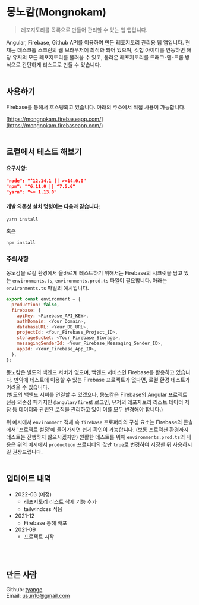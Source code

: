 # 몽노캄(Mongnokam)
> 레포지토리를 목록으로 만들어 관리할 수 있는 웹 앱입니다.

Angular, Firebase, Github API를 이용하여 만든 레포지토리 관리용 웹 앱입니다. 현재는 데스크톱 스크린의 웹 브라우저에 최적화 되어 있으며, 깃헙 아이디를 연동하면 해당 유저의 모든 레포지토리를 불러올 수 있고, 불러온 레포지토리를 드래그-앤-드롭 방식으로 간단하게 리스트로 만들 수 있습니다.
<br>
<br>

## 사용하기

Firebase를 통해서 호스팅되고 있습니다. 아래의 주소에서 직접 사용이 가능합니다.

[https://mongnokam.firebaseapp.com/](https://mongnokam.firebaseapp.com/)
<br>
<br>

## 로컬에서 테스트 해보기

#### 요구사항:
```json
"node": "^12.14.1 || >=14.0.0"
"npm": "^6.11.0 || ^7.5.6"
"yarn": ">= 1.13.0"
```

#### 개발 의존성 설치 명령어는 다음과 같습니다:

```sh
yarn install
```

혹은

```sh
npm install
```

### 주의사항

몽노캄을 로컬 환경에서 올바르게 테스트하기 위해서는 Firebase의 시크릿을 담고 있는 `environments.ts`, `environments.prod.ts` 파일이 필요합니다. 아래는 `environments.ts` 파일의 예시입니다.
```javascript
export const environment = {
  production: false,
  firebase: {
    apiKey: <Firebase_API_KEY>,
    authDomain: <Your_Domain>,
    databaseURL: <Your_DB_URL>,
    projectId: <Your_Firebase_Project_ID>,
    storageBucket: <Your_Firebase_Storage>,
    messagingSenderId: <Your_Firebase_Messaging_Sender_ID>,
    appId: <Your_Firebase_App_ID>,
  },
};
```
몽노캄은 별도의 백엔드 서버가 없으며, 백엔드 서비스인 Firebase를 활용하고 있습니다. 만약에 테스트에 이용할 수 있는 Firebase 프로젝트가 없다면, 로컬 환경 테스트가 어려울 수 있습니다.
<br>
(별도의 백엔드 서버를 연결할 수 있겠으나, 몽노캄은 Firebase의 Angular 프로젝트 전용 의존성 패키지인 `@angular/fire`로 로그인, 유저의 레포지토리 리스트 데이터 저장 등 데이터와 관련된 로직을 관리하고 있어 이를 모두 변경해야 합니다.)

위 예시에서 `environment` 객체 속 `firebase` 프로퍼티의 구성 요소는 Firebase의 콘솔에서 '프로젝트 설정'에 들어가시면 쉽게 확인이 가능합니다. (보통 프로덕션 환경까지 테스트는 진행하지 않으시겠지만) 원활한 테스트를 위해 `environments.prod.ts`의 내용은 위의 예시에서 `production` 프로퍼티의 값만 `true`로 변경하여 저장한 뒤 사용하시길 권장드립니다.
<br>
<br>

## 업데이트 내역

* 2022-03 (예정)
  - 레포지토리 리스트 삭제 기능 추가
  - tailwindcss 적용
* 2021-12
  - Firebase 통해 배포
* 2021-09
  - 프로젝트 시작
<br>
<br>

## 만든 사람

Github: [tyange](https://github.com/tyange)
<br>
Email: [usun16@gmail.com](mailto:usun16@gmail.com)
